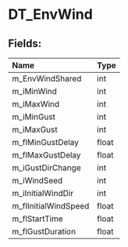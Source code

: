 # DT_EnvWind

## Fields:

| Name | Type |
| :--- | :--- |
| m_EnvWindShared | int |
| m_iMinWind | int |
| m_iMaxWind | int |
| m_iMinGust | int |
| m_iMaxGust | int |
| m_flMinGustDelay | float |
| m_flMaxGustDelay | float |
| m_iGustDirChange | int |
| m_iWindSeed | int |
| m_iInitialWindDir | int |
| m_flInitialWindSpeed | float |
| m_flStartTime | float |
| m_flGustDuration | float |
